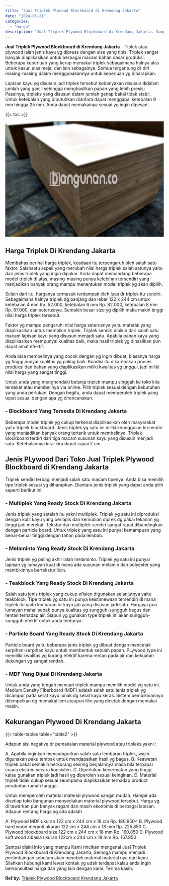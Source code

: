 ```yaml
---
title: "Jual Triplek Plywood Blockboard di Krendang Jakarta"
date: "2024-05-21"
categories: 
  - "harga"
description: "Jual Triplek Plywood Blockboard di Krendang Jakarta. Sampai disini Info yang mampu Kami rincikan mengenai Jual Triplek Plywood Blockboard di Krendang Jakarta..."
---
```


**Jual Triplek Plywood Blockboard di Krendang Jakarta** – Tiplek atau plywood ialah jenis kayu yg dipress dengan size yang tipis. Triplek sangat banyak diaplikasikan untuk berbagai macam bahan dasar produksi. Beberapa keperluan yang kerap memakai triplek sebagaimana halnya alas untuk kasur, alas meja, dan lain sebagainya. Semua tergantung dr diri masing-masing dalam menggunakannya untuk keperluan yg diharapkan.

Lapisan kayu yg disusun jadi triplek tersebut kebanyakan disusun didalam jumlah yang ganjil sehingga menghasilkan papan yang lebih presisi. Pasalnya, tripleks yang disusun dalam jumlah genap bakal tidak stabil. Untuk ketebalan yang dibutuhkan diantara dapat menggapai ketebalan 9 mm hingga 25 mm. Anda dapat memakainya sesuai yg ingin dipesan.

{{< toc >}}

![Jual Triplek Plywood Blockboard di Krendang Jakarta](/images/jual-triplek-murah-38.png)

## Harga Triplek Di Krendang Jakarta

Membahas perihal harga triplek, keadaan itu terpengaruh oleh salah satu faktor. Salahsatu aspek yang merubah nilai harga triplek salah satunya yaitu dari jenis triplek yang ingin dipakai. Anda dapat memandang beberapa model triplek di atas, masing-masing punya kelebihan tersendiri yang menjadikan banyak orang mampu menentukan model triplek yg akan dipilih.

Selain dari itu, harganya termasuk terdampak oleh luas dr triplek itu sendiri. Sebagaimana halnya triplek dg panjang dan lebar 122 x 244 cm untuk ketebalan 4 mm Rp. 52.000, ketebalan 6 mm Rp. 82.000, ketebalan 8 mm Rp. 87.000, dan seterusnya. Semakin besar size yg dipilih maka makin tinggi nilai harga triplek tersebut.

Faktor yg mampu pengaruhi nilai harga seterusnya yaitu material yang diaplikasikan untuk membikin triplek. Triplek sendiri dibikin dari salah satu macam lapisan kayu yang disusun menjadi satu. Apabila bahan kayu yang diaplikasikan mempunyai kualitas baik, maka hasil triplek yg dihasilkan pun dapat amat efektif.

Anda bisa membelinya yang cocok dengan yg ingin dibuat, biasanya harga yg tinggi punyai kualitas yg paling baik. Kondisi itu dikarenakan proses produksi dan bahan yang diaplikasikan miliki kwalitas yg unggul, jadi miliki nilai harga yang sangat tinggi.

Untuk anda yang menghendaki belanja triplek mampu singgah ke toko kita terdekat atau membelinya via online. Pilih triplek sesuai dengan kebutuhan yang anda perlukan. Dengan begitu, anda dapat memperoleh triplek yang tepat sesuai dengan apa yg direncanakan.

### \- Blockboard Yang Tersedia Di Krendang Jakarta

Beberapa model triplek yg cukup terkenal diaplikasikan oleh masyarakat yaitu triplek blockboard. Jenis triplek yg satu ini miliki keunggulan tersendiri yang menjadikan banyak orang tertarik untuk membelinya. Triplek blockboard terdiri dari tiga macam susunan kayu yang disusun menjadi satu. Ketebalannya kira-kira dapat capai 2 cm.

## Jenis PLywood Dari Toko Jual Triplek Plywood Blockboard di Krendang Jakarta

Triplek sendiri terbagi menjadi salah satu macam tipenya. Anda bisa memilih tipe triplek sesuai yg diharapkan. Diantara jenis triplek yang dapat anda pilih seperti berikut ini!

### \- Multiplek Yang Ready Stock Di Krendang Jakarta

Jenis triplek yang setelah itu yakni multiplek. Triplek yg satu ini diproduksi dengan kulit kayu yang berlapis dan kemudian dipres dg pakai tekanan yg tinggi jadi merekat. Tekstur dari multiplek sendiri sangat rapat dibandingkan dengan particle board. Untuk triplek yang satu ini punyai kemampuan yang benar-benar tinggi dengan tahan pada lembab.

### \- Melaminto Yang Ready Stock Di Krendang Jakarta

Jenis triplek yg paling akhir ialah melaminto. Triplek yg satu ini punyai lapisan yg lumayan kuat di mana ada susunan melamin dan polyester yang membikinnya bertekstur licin.

### \- Teakblock Yang Ready Stock Di Krendang Jakarta

Salah satu jenis triplek yang cukup efisien digunakan selanjutnya yaitu teakblock. Tipe triplek yg satu ini punya keistimewaan tersendiri di mana triplek itu yaitu lembaran dr kayu jati yang disusun jadi satu. Hargaya pun lumayan mahal sebab punya kualitas yg sungguh-sungguh bagus dan rentan terhadap air. Siapun yg gunakan type triplek ini akan sungguh-sungguh efektif untuk anda tentunya.

### \- Particle Board Yang Ready Stock Di Krendang Jakarta

Particle board yaitu beberapa jenis triplek yg dibuat dengan mencetak serpihan-serpihan kayu untuk membentuk sebuah papan. PLywood type ini memiliki kwalitas yg kurang efektif karena rentan pada air dan kekuatan dukungan yg sangat rendah.

### \- MDF Yang Dijual Di Krendang Jakarta

Untuk anda yang tengah mencari triplek mampu memilih model yg satu ini. Medium Density Fiberboard (MDF) adalah salah satu jenis triplek yg dicampur pada serat kayu lunak dg serat kayu keras. Sistem pembikinannya ditempelkan dg memakai lem ataupun lilin yang dicetak dengan memakai mesin.

## Kekurangan Plywood Di Krendang Jakarta

{{< table-tables table="table2" >}}

Adapun sisi negative dr pemakaian material plywood atau tripleks yakni :

A. Apabila inginkan mencampurkan salah satu lembaran triplek, wajib digunakan paku tembak untuk mendapatkan hasil yg bagus. B. Keawetan triplek bakal semakin berkurang seiiring berjalannya masa bila terpapar cuaca ekstrim secara konsisten. C. Diperlukan kecermatan yang tinggi kalau gunakan triplek jadi hasil yg diperoleh sesuai keinginan. D. Material triplek tidak cukup sesuai seumpama diaplikasikan terhadap product perabotan rumah tangga.

Untuk memperoleh material material plywood sangat mudah. Hampir ada disetiap toko bangunan menyediakan material plywood tersebut. Harga yg di tawarkan pun banyak ragam dan masih ekonomis di berbagai lapisan. Adapun rentang harga yg ada adalah

A. Plywood MDF ukuran 122 cm x 244 cm x 18 cm Rp. 180.850< B. Plywood hard wood meranti ukuran 122 cm x 244 cm x 18 mm Rp. 225.850 C. Plywood blockboard size 122 cm x 244 cm x 18 mm Rp. 160.850 D. Plywood soft wood albasia ukuran 122cm x 244 cm x 18 mm Rp. 167.850

Sampai disini Info yang mampu Kami rincikan mengenai Jual Triplek Plywood Blockboard di Krendang Jakarta, Semoga mampu menjadi pertimbangan sebelum akan membeli material material nya dari kami. Silahkan hubungi kami lewat kontak yg udah terdapat kalau anda ingin berkonsultasi harga dan yang lain dengan kami. Terima kasih.

**Ref by:** [Triplek Plywood Blockboard Krendang Jakarta](https://id.wikipedia.org/wiki/Triplek)
